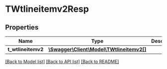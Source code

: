 # TWtlineitemv2Resp

## Properties
Name | Type | Description | Notes
------------ | ------------- | ------------- | -------------
**t_wtlineitemv2** | [**\Swagger\Client\Model\TWtlineitemv2[]**](TWtlineitemv2.md) |  | [optional] 

[[Back to Model list]](../README.md#documentation-for-models) [[Back to API list]](../README.md#documentation-for-api-endpoints) [[Back to README]](../README.md)


